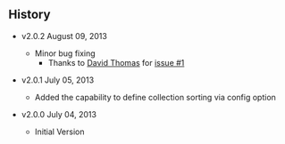 ## History

- v2.0.2 August 09, 2013
  - Minor bug fixing
    - Thanks to [David Thomas](https://github.com/dpt) for [issue #1](https://github.com/lucor/docpad-plugin-navlinks/issues/1) 

- v2.0.1 July 05, 2013
  - Added the capability to define collection sorting via config option

- v2.0.0 July 04, 2013
  - Initial Version
